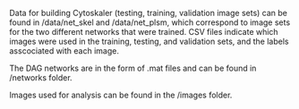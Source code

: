 Data for building Cytoskaler (testing, training, validation image sets) can be found in /data/net_skel and /data/net_plsm, which correspond to image sets for the two different networks that were trained. CSV files indicate which images were used in the training, testing, and validation sets, and the labels asscociated with each image.
 
The DAG networks are in the form of .mat files and can be found in /networks folder.

Images used for analysis can be found in the /images folder.



